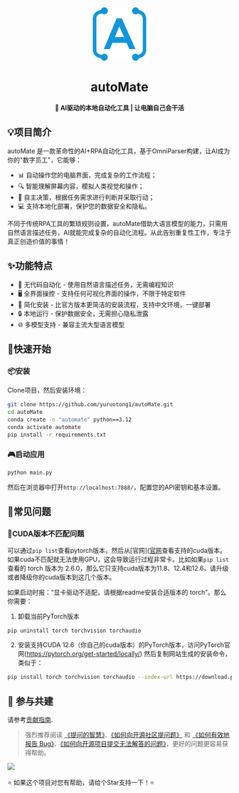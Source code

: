 <div align="center"><a name="readme-top"></a>

<img src="./resources/logo.png" width="120" height="120" alt="autoMate logo">
<h1>autoMate</h1>
<p><b>🤖 AI驱动的本地自动化工具 | 让电脑自己会干活</b></p>

</div>

## 💡项目简介

autoMate 是一款革命性的AI+RPA自动化工具，基于OmniParser构建，让AI成为你的"数字员工"，它能够：

- 📊 自动操作您的电脑界面，完成复杂的工作流程；
- 🔍 智能理解屏幕内容，模拟人类视觉和操作；
- 🧠 自主决策，根据任务需求进行判断并采取行动；
- 💻 支持本地化部署，保护您的数据安全和隐私。

不同于传统RPA工具的繁琐规则设置，autoMate借助大语言模型的能力，只需用自然语言描述任务，AI就能完成复杂的自动化流程。从此告别重复性工作，专注于真正创造价值的事情！

## ✨功能特点
- 🔮 无代码自动化 - 使用自然语言描述任务，无需编程知识
- 🖥️ 全界面操控 - 支持任何可视化界面的操作，不限于特定软件
- 🚅 简化安装 - 比官方版本更简洁的安装流程，支持中文环境，一键部署
- 🔒 本地运行 - 保护数据安全，无需担心隐私泄露
- 🌐 多模型支持 - 兼容主流大型语言模型

## 🚀快速开始

### 📦安装
Clone项目，然后安装环境：

```bash
git clone https://github.com/yuruotong1/autoMate.git
cd autoMate
conda create -n "automate" python==3.12
conda activate automate
pip install -r requirements.txt
```
### 🎮启动应用

```bash
python main.py
```
然后在浏览器中打开`http://localhost:7888/`，配置您的API密钥和基本设置。


## 📝常见问题

### 🔧CUDA版本不匹配问题
可以通过`pip list`查看pytorch版本，然后从[官网]([官网](https://pytorch.org/get-started/locally/)查看支持的cuda版本。如果cuda不匹配就无法使用GPU，这会导致运行过程非常卡。比如如果`pip list`查看的 torch 版本为 2.6.0，那么它只支持cuda版本为11.8、12.4和12.6，请升级或者降级你的cuda版本到这几个版本。

如果启动时报：“显卡驱动不适配，请根据readme安装合适版本的 torch”。那么你需要：
1. 卸载当前PyTorch版本
```shell
pip uninstall torch torchvision torchaudio
```
2. 安装支持CUDA 12.6（你自己的cuda版本）的PyTorch版本，访问PyTorch官网(https://pytorch.org/get-started/locally/)
然后复制网站生成的安装命令，类似于：
```bash
pip install torch torchvision torchaudio --index-url https://download.pytorch.org/whl/cu126
```

## 🤝 参与共建

请参考[贡献指南](https://s0soyusc93k.feishu.cn/wiki/ZE7KwtRweicLbNkHSdMcBMTxngg?from=from_copylink).

> 强烈推荐阅读 [《提问的智慧》](https://github.com/ryanhanwu/How-To-Ask-Questions-The-Smart-Way)、[《如何向开源社区提问题》](https://github.com/seajs/seajs/issues/545) 和 [《如何有效地报告 Bug》](http://www.chiark.greenend.org.uk/%7Esgtatham/bugs-cn.html)、[《如何向开源项目提交无法解答的问题》](https://zhuanlan.zhihu.com/p/25795393)，更好的问题更容易获得帮助。

<a href="https://github.com/yuruotong1/autoMate/graphs/contributors">
  <img src="https://contrib.rocks/image?repo=yuruotong1/autoMate" />
</a>

⭐ 如果这个项目对您有帮助，请给个Star支持一下！⭐